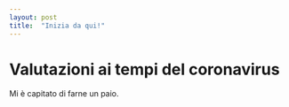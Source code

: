 ```yaml
---
layout: post
title:  "Inizia da qui!"
---
```

# Valutazioni ai tempi del coronavirus
Mi è capitato di farne un paio.
